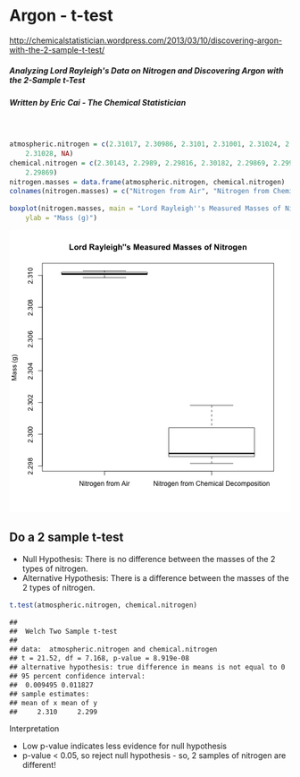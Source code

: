 Argon - t-test
========================================================

http://chemicalstatistician.wordpress.com/2013/03/10/discovering-argon-with-the-2-sample-t-test/

##### Analyzing Lord Rayleigh's Data on Nitrogen and Discovering Argon with the 2-Sample t-Test
##### Written by Eric Cai - The Chemical Statistician


```r


atmospheric.nitrogen = c(2.31017, 2.30986, 2.3101, 2.31001, 2.31024, 2.3101, 
    2.31028, NA)
chemical.nitrogen = c(2.30143, 2.2989, 2.29816, 2.30182, 2.29869, 2.2994, 2.29849, 
    2.29869)
nitrogen.masses = data.frame(atmospheric.nitrogen, chemical.nitrogen)
colnames(nitrogen.masses) = c("Nitrogen from Air", "Nitrogen from Chemical Decomposition")
```




```r
boxplot(nitrogen.masses, main = "Lord Rayleigh''s Measured Masses of Nitrogen", 
    ylab = "Mass (g)")
```

![plot of chunk nitrogen-box-plot](figure/nitrogen-box-plot.png) 


## Do a 2 sample t-test
* Null Hypothesis: There is no difference between the masses of the 2 types of nitrogen.
* Alternative Hypothesis: There is a difference between the masses of the 2 types of nitrogen.

```r
t.test(atmospheric.nitrogen, chemical.nitrogen)
```

```
## 
## 	Welch Two Sample t-test
## 
## data:  atmospheric.nitrogen and chemical.nitrogen
## t = 21.52, df = 7.168, p-value = 8.919e-08
## alternative hypothesis: true difference in means is not equal to 0
## 95 percent confidence interval:
##  0.009495 0.011827
## sample estimates:
## mean of x mean of y 
##     2.310     2.299
```


Interpretation
* Low p-value indicates less evidence for null hypothesis
* p-value < 0.05, so reject null hypothesis - so, 2 samples of nitrogen are different!
